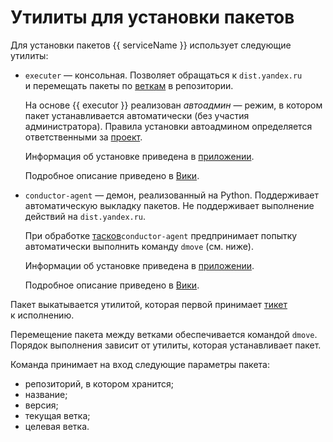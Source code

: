 # Утилиты для установки пакетов

Для установки пакетов {{ serviceName }} использует следующие утилиты:

- `executer` — консольная. Позволяет обращаться к `dist.yandex.ru` и перемещать пакеты по [веткам](branches.md) в репозитории.
    
    На основе {{ executor }} реализован _автоадмин_ — режим, в котором пакет устанавливается автоматически (без участия администратора). Правила установки автоадмином определяется ответственными за [проект](package-props.md#Projects).
    
    Информация об установке приведена в [приложении](./reference/install-executer.md).
    
    Подробное описание приведено в [Вики](https://wiki.yandex-team.ru/executer).
    
- `conductor-agent` — демон, реализованный на Python. Поддерживает автоматическую выкладку пакетов. Не поддерживает выполнение действий на `dist.yandex.ru`.
    
    При обработке [тасков](./task/tickets.md#tickets)`conductor-agent` предпринимает попытку автоматически выполнить команду `dmove` (см. ниже).
    
    Информации об установке приведена в [приложении](./reference/install-conductor-agent.md).
    
    Подробное описание приведено в [Вики](https://wiki.yandex-team.ru/Conductor/Agent).

Пакет выкатывается утилитой, которая первой принимает [тикет](./task/tickets.md) к исполнению.

Перемещение пакета между ветками обеспечивается командой `dmove`. Порядок выполнения зависит от утилиты, которая устанавливает пакет.

Команда принимает на вход следующие параметры пакета:

- репозиторий, в котором хранится;
- название;
- версия;
- текущая ветка;
- целевая ветка.
